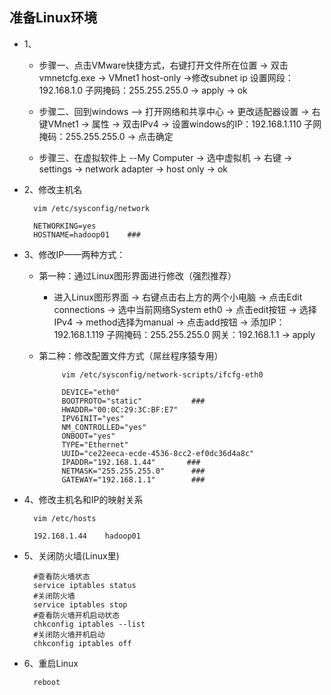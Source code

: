 ## 准备Linux环境

* 1、

  * 步骤一、点击VMware快捷方式，右键打开文件所在位置 -> 双击vmnetcfg.exe -> VMnet1 host-only ->修改subnet ip 设置网段：192.168.1.0 子网掩码：255.255.255.0 -> apply -> ok

  * 步骤二、回到windows --> 打开网络和共享中心 -> 更改适配器设置 -> 右键VMnet1 -> 属性 -> 双击IPv4 -> 设置windows的IP：192.168.1.110 子网掩码：255.255.255.0 -> 点击确定
  
  * 步骤三、在虚拟软件上 --My Computer -> 选中虚拟机 -> 右键 -> settings -> network adapter -> host only -> ok	
* 2、修改主机名

		vim /etc/sysconfig/network
		
		NETWORKING=yes 
		HOSTNAME=hadoop01    ###

* 3、修改IP——两种方式：
   * 第一种：通过Linux图形界面进行修改（强烈推荐）
      * 进入Linux图形界面 -> 右键点击右上方的两个小电脑 -> 点击Edit connections -> 选中当前网络System eth0 -> 点击edit按钮 -> 选择IPv4 -> method选择为manual -> 点击add按钮 -> 添加IP：192.168.1.119 子网掩码：255.255.255.0 网关：192.168.1.1 -> apply
   * 第二种：修改配置文件方式（屌丝程序猿专用）
    
              vim /etc/sysconfig/network-scripts/ifcfg-eth0

              DEVICE="eth0"
              BOOTPROTO="static"           ###
              HWADDR="00:0C:29:3C:BF:E7"
              IPV6INIT="yes"
              NM_CONTROLLED="yes"
              ONBOOT="yes"
              TYPE="Ethernet"
              UUID="ce22eeca-ecde-4536-8cc2-ef0dc36d4a8c"
              IPADDR="192.168.1.44"       ###
              NETMASK="255.255.255.0"      ###
              GATEWAY="192.168.1.1"        ###
			
* 4、修改主机名和IP的映射关系

		vim /etc/hosts
			
		192.168.1.44	hadoop01
	
* 5、关闭防火墙(Linux里)

		#查看防火墙状态
		service iptables status
		#关闭防火墙
		service iptables stop
		#查看防火墙开机启动状态
		chkconfig iptables --list
		#关闭防火墙开机启动
		chkconfig iptables off
	
* 6、重启Linux

		reboot
